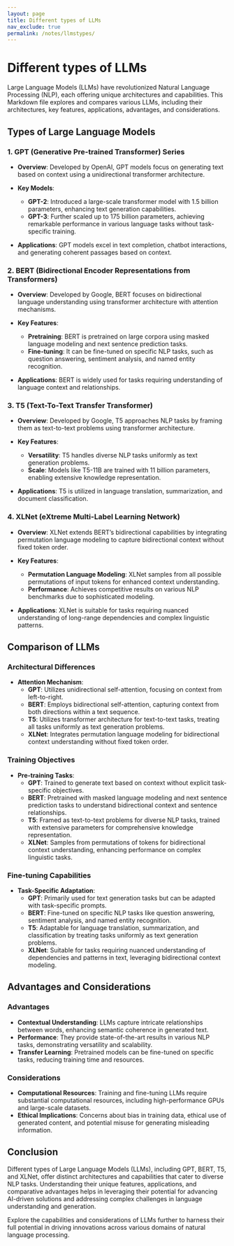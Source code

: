 ```yaml
---
layout: page
title: Different types of LLMs
nav_exclude: true
permalink: /notes/llmstypes/
---
```


# Different types of LLMs

Large Language Models (LLMs) have revolutionized Natural Language Processing (NLP), each offering unique architectures and capabilities. This Markdown file explores and compares various LLMs, including their architectures, key features, applications, advantages, and considerations.

## Types of Large Language Models

### 1. **GPT (Generative Pre-trained Transformer) Series**

- **Overview**: Developed by OpenAI, GPT models focus on generating text based on context using a unidirectional transformer architecture.
  
- **Key Models**:
  - **GPT-2**: Introduced a large-scale transformer model with 1.5 billion parameters, enhancing text generation capabilities.
  - **GPT-3**: Further scaled up to 175 billion parameters, achieving remarkable performance in various language tasks without task-specific training.

- **Applications**: GPT models excel in text completion, chatbot interactions, and generating coherent passages based on context.

### 2. **BERT (Bidirectional Encoder Representations from Transformers)**

- **Overview**: Developed by Google, BERT focuses on bidirectional language understanding using transformer architecture with attention mechanisms.
  
- **Key Features**:
  - **Pretraining**: BERT is pretrained on large corpora using masked language modeling and next sentence prediction tasks.
  - **Fine-tuning**: It can be fine-tuned on specific NLP tasks, such as question answering, sentiment analysis, and named entity recognition.

- **Applications**: BERT is widely used for tasks requiring understanding of language context and relationships.

### 3. **T5 (Text-To-Text Transfer Transformer)**

- **Overview**: Developed by Google, T5 approaches NLP tasks by framing them as text-to-text problems using transformer architecture.
  
- **Key Features**:
  - **Versatility**: T5 handles diverse NLP tasks uniformly as text generation problems.
  - **Scale**: Models like T5-11B are trained with 11 billion parameters, enabling extensive knowledge representation.

- **Applications**: T5 is utilized in language translation, summarization, and document classification.

### 4. **XLNet (eXtreme Multi-Label Learning Network)**

- **Overview**: XLNet extends BERT’s bidirectional capabilities by integrating permutation language modeling to capture bidirectional context without fixed token order.
  
- **Key Features**:
  - **Permutation Language Modeling**: XLNet samples from all possible permutations of input tokens for enhanced context understanding.
  - **Performance**: Achieves competitive results on various NLP benchmarks due to sophisticated modeling.

- **Applications**: XLNet is suitable for tasks requiring nuanced understanding of long-range dependencies and complex linguistic patterns.

## Comparison of LLMs

### Architectural Differences

- **Attention Mechanism**:
  - **GPT**: Utilizes unidirectional self-attention, focusing on context from left-to-right.
  - **BERT**: Employs bidirectional self-attention, capturing context from both directions within a text sequence.
  - **T5**: Utilizes transformer architecture for text-to-text tasks, treating all tasks uniformly as text generation problems.
  - **XLNet**: Integrates permutation language modeling for bidirectional context understanding without fixed token order.

### Training Objectives

- **Pre-training Tasks**:
  - **GPT**: Trained to generate text based on context without explicit task-specific objectives.
  - **BERT**: Pretrained with masked language modeling and next sentence prediction tasks to understand bidirectional context and sentence relationships.
  - **T5**: Framed as text-to-text problems for diverse NLP tasks, trained with extensive parameters for comprehensive knowledge representation.
  - **XLNet**: Samples from permutations of tokens for bidirectional context understanding, enhancing performance on complex linguistic tasks.

### Fine-tuning Capabilities

- **Task-Specific Adaptation**:
  - **GPT**: Primarily used for text generation tasks but can be adapted with task-specific prompts.
  - **BERT**: Fine-tuned on specific NLP tasks like question answering, sentiment analysis, and named entity recognition.
  - **T5**: Adaptable for language translation, summarization, and classification by treating tasks uniformly as text generation problems.
  - **XLNet**: Suitable for tasks requiring nuanced understanding of dependencies and patterns in text, leveraging bidirectional context modeling.

## Advantages and Considerations

### Advantages

- **Contextual Understanding**: LLMs capture intricate relationships between words, enhancing semantic coherence in generated text.
- **Performance**: They provide state-of-the-art results in various NLP tasks, demonstrating versatility and scalability.
- **Transfer Learning**: Pretrained models can be fine-tuned on specific tasks, reducing training time and resources.

### Considerations

- **Computational Resources**: Training and fine-tuning LLMs require substantial computational resources, including high-performance GPUs and large-scale datasets.
- **Ethical Implications**: Concerns about bias in training data, ethical use of generated content, and potential misuse for generating misleading information.

## Conclusion

Different types of Large Language Models (LLMs), including GPT, BERT, T5, and XLNet, offer distinct architectures and capabilities that cater to diverse NLP tasks. Understanding their unique features, applications, and comparative advantages helps in leveraging their potential for advancing AI-driven solutions and addressing complex challenges in language understanding and generation.

Explore the capabilities and considerations of LLMs further to harness their full potential in driving innovations across various domains of natural language processing.
